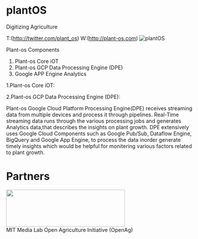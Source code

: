 plantOS
============================
Digitizing Agriculture

T:(http://twitter.com/plant_os) W:(http://plant-os.com)
![plantOS](https://pbs.twimg.com/media/Cm8o6hLUEAE-DLq.jpg)


Plant-os Components 

1. Plant-os Core iOT
2. Plant-os GCP Data Processing Engine (DPE)
3. Google APP Engine Analytics


1.Plant-os Core iOT:


2.Plant-os GCP Data Processing Engine (DPE):

Plant-os Google Cloud Platform Processing Engine(DPE) receives streaming data from multiple devices and process it through pipelines. Real-Time streaming data runs through the various processing jobs and generates Analytics data,that describes the insights on plant growth. DPE extensively uses Google Cloud Components such as Google Pub/Sub, Dataflow Engine, BigQuery and Google App Engine, to process the data inorder generate timely insights which would be helpful for monitering various factors related to plant growth.


Partners
============================
<a href="https://www.media.mit.edu/groups/open-agriculture-openag/overview/"><img height="100" width="320" src="https://cdn-business.discourse.org/uploads/mit/original/1X/47f2561abc542873e69b72315981cb3b31e0f6c5.png" /></a>
<BR>
MIT Media Lab Open Agriculture Initiative (OpenAg)


